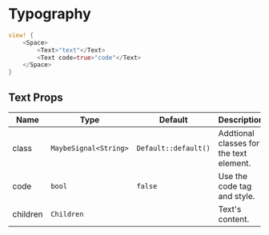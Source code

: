 # Typography

```rust demo
view! {
    <Space>
        <Text>"text"</Text>
        <Text code=true>"code"</Text>
    </Space>
}
```

## Text Props

| Name     | Type                  | Default              | Description                             |
| -------- | --------------------- | -------------------- | --------------------------------------- |
| class    | `MaybeSignal<String>` | `Default::default()` | Addtional classes for the text element. |
| code     | `bool`                | `false`              | Use the code tag and style.             |
| children | `Children`            |                      | Text's content.                         |
